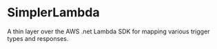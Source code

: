 # SimplerLambda
A thin layer over the AWS .net Lambda SDK for mapping various trigger types and responses.  
